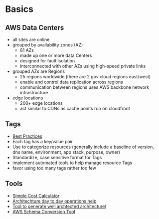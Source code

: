 # Basics 

## AWS Data Centers
* all sites are online
* grouped by availability zones (AZ)
    * 81 AZs
    * made up one or more data Centers
    * designed for fault isolation
    * interconnected with other AZs using high-speed private links
* grouped AZs are Regions
    * 25 regions worldwide (there are 2 gov cloud regions east/west)
    * enable and control data replication across regions
    * communication between regions uses AWS backbone network infrastructure
* edge locations
    * 200+ edge locations
    * act similar to CDNs as cache points run on cloudfront 

## Tags
* [Best Practices](https://d1.awsstatic.com/whitepapers/aws-tagging-best-practices.pdf)
* Each tag has a key/value pair
* Use to categorize resources (generally include a baseline of version, dns name, environment, app stack, purpose, owner)
* Standardize, case sensitive format for Tags
* implement automated tools to help manage resource Tags
* favor using too many tags rather too few

## Tools
* [Simple Cost Calculator](https://calculator.s3.amazonaws.com/index.html)
* [Architechture day to day operations help](https://aws.amazon.com/architecture/) 
* [Tool to generate well archtected architecture](https://aws.amazon.com/well-architected-tool))
* [AWS Schema Conversion Tool](https://docs.aws.amazon.com/SchemaConversionTool/latest/userguide/CHAP_Welcome.html)